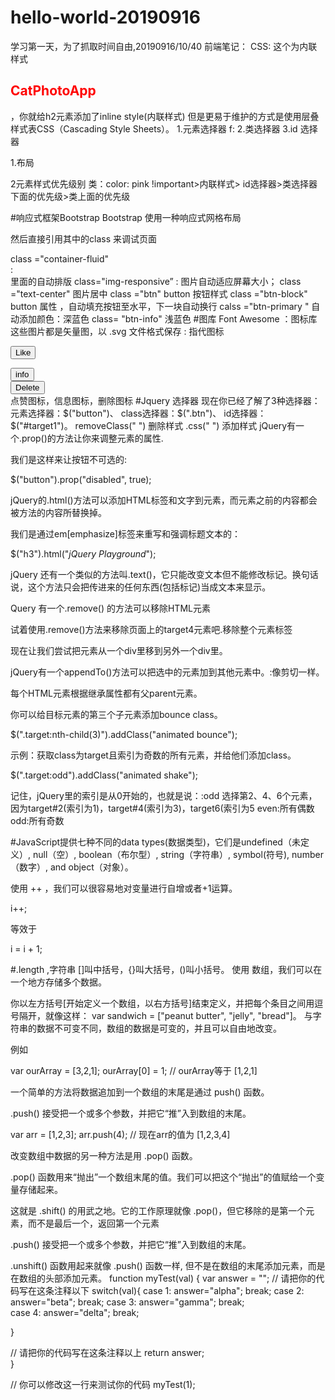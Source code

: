 # hello-world-20190916
学习第一天，为了抓取时间自由,20190916/10/40
前端笔记：
CSS:
这个为内联样式
<h2 style="color: red">CatPhotoApp</h2>，你就给h2元素添加了inline style(内联样式)
但是更易于维护的方式是使用层叠样式表CSS（Cascading Style Sheets）。
1.元素选择器
f:<style>
  选择器 {属性名称: 属性值;}
  h2 {color: red;}
</style>
2.类选择器
3.id 选择器

1.布局

2元素样式优先级别
  类：color: pink !important>内联样式> id选择器>类选择器下面的优先级>类上面的优先级
  
  
#响应式框架Bootstrap
Bootstrap 使用一种响应式网格布局
<link href="//fonts.gdgdocs.org/css?family=Lobster" rel="stylesheet" type="text/css">
<link rel="stylesheet" href="//cdn.bootcss.com/bootstrap/3.3.1/css/bootstrap.min.css"/>

然后直接引用其中的class 来调试页面
<div > class ="container-fluid"  </div> :  <div> 里面的自动排版
class="img-responsive”  : 图片自动适应屏幕大小；
class ="text-center"  图片居中
class ="btn"  button 按钮样式
class ="btn-block" button 属性 ，自动填充按钮至水平，下一块自动换行
calss ="btn-primary "  自动添加颜色：深蓝色
class= "btn-info"  浅蓝色
 #图库
  Font Awesome  ：图标库 这些图片都是矢量图，以 .svg 文件格式保存
<link rel="stylesheet" href="//cdn.bootcss.com/font-awesome/4.2.0/css/font-awesome.min.css"/>
<i class="fa fa-info-circle"></i> : 指代图标
  
 <button class="btn btn-block btn-primary"><i class="fa fa-thumbs-up"></i> Like</button>
    </div>
    <div class="col-xs-4">
      <button class="btn btn-block btn-info"><i class ="fa fa-info-circle"></i> info</button>
    </div>
    <div class="col-xs-4">
      <button class="btn btn-block btn-danger"><i class ="fa fa-trash"></i> Delete</button>
    </div>
  点赞图标，信息图标，删除图标
 #Jquery 选择器
现在你已经了解了3种选择器：
元素选择器：$("button")、
class选择器：$(".btn")、
id选择器：$("#target1")。
removeClass(" ") 删除样式
.css(" ")  添加样式
jQuery有一个.prop()的方法让你来调整元素的属性.

我们是这样来让按钮不可选的:

$("button").prop("disabled", true);

jQuery的.html()方法可以添加HTML标签和文字到元素，而元素之前的内容都会被方法的内容所替换掉。

我们是通过em[emphasize]标签来重写和强调标题文本的：

$("h3").html("<em>jQuery Playground</em>");

jQuery 还有一个类似的方法叫.text()，它只能改变文本但不能修改标记。换句话说，这个方法只会把传进来的任何东西(包括标记)当成文本来显示。

Query 有一个.remove() 的方法可以移除HTML元素

试着使用.remove()方法来移除页面上的target4元素吧.移除整个元素标签
  
  现在让我们尝试把元素从一个div里移到另外一个div里。

jQuery有一个appendTo()方法可以把选中的元素加到其他元素中。:像剪切一样。

每个HTML元素根据继承属性都有父parent元素。

你可以给目标元素的第三个子元素添加bounce class。

$(".target:nth-child(3)").addClass("animated bounce");

示例：获取class为target且索引为奇数的所有元素，并给他们添加class。

$(".target:odd").addClass("animated shake");

记住，jQuery里的索引是从0开始的，也就是说：:odd 选择第2、4、6个元素，因为target#2(索引为1)，target#4(索引为3)，target6(索引为5
even:所有偶数
odd:所有奇数

#JavaScript提供七种不同的data types(数据类型)，它们是undefined（未定义）, null（空）, boolean（布尔型）, string（字符串）, symbol(符号), number（数字）, and object（对象）。
  

 使用 ++ ，我们可以很容易地对变量进行自增或者+1运算。

i++;

等效于

i = i + 1;

#.length ,字符串
[]叫中括号，{}叫大括号，()叫小括号。
使用 数组，我们可以在一个地方存储多个数据。

你以左方括号[开始定义一个数组，以右方括号]结束定义，并把每个条目之间用逗号隔开，就像这样：
var sandwich = ["peanut butter", "jelly", "bread"]。
与字符串的数据不可变不同，数组的数据是可变的，并且可以自由地改变。

例如

var ourArray = [3,2,1];
ourArray[0] = 1; // ourArray等于 [1,2,1]


一个简单的方法将数据追加到一个数组的末尾是通过 push() 函数。

.push() 接受把一个或多个参数，并把它“推”入到数组的末尾。

var arr = [1,2,3];
arr.push(4);
// 现在arr的值为 [1,2,3,4]

改变数组中数据的另一种方法是用 .pop() 函数。

.pop() 函数用来“抛出”一个数组末尾的值。我们可以把这个“抛出”的值赋给一个变量存储起来。

这就是 .shift() 的用武之地。它的工作原理就像 .pop()，但它移除的是第一个元素，而不是最后一个，返回第一个元素

.push() 接受把一个或多个参数，并把它“推”入到数组的末尾。

.unshift() 函数用起来就像 .push() 函数一样, 但不是在数组的末尾添加元素，而是在数组的头部添加元素。
function myTest(val) {
  var answer = "";
  // 请把你的代码写在这条注释以下
  switch(val){
    case 1:
     answer="alpha";
      break;
     case 2:
        answer="beta";
      break;
      case 3:
         answer="gamma";
      break;      
      case  4:
        answer="delta";
      break;
      
  }
  
  
  // 请把你的代码写在这条注释以上
  return answer;  
}

// 你可以修改这一行来测试你的代码
myTest(1);




   
  






